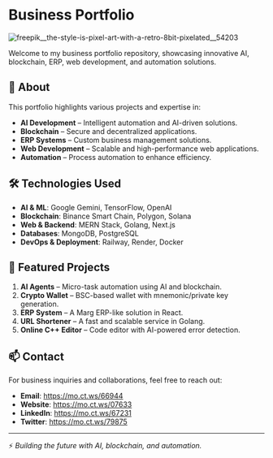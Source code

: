 # Business Portfolio

![freepik__the-style-is-pixel-art-with-a-retro-8bit-pixelated__54203](https://github.com/user-attachments/assets/ae1d2460-e86e-4543-b815-d5caa9a14814)

Welcome to my business portfolio repository, showcasing innovative AI, blockchain, ERP, web development, and automation solutions.

## 🚀 About

This portfolio highlights various projects and expertise in:

- **AI Development** – Intelligent automation and AI-driven solutions.
- **Blockchain** – Secure and decentralized applications.
- **ERP Systems** – Custom business management solutions.
- **Web Development** – Scalable and high-performance web applications.
- **Automation** – Process automation to enhance efficiency.

## 🛠 Technologies Used

- **AI & ML**: Google Gemini, TensorFlow, OpenAI  
- **Blockchain**: Binance Smart Chain, Polygon, Solana  
- **Web & Backend**: MERN Stack, Golang, Next.js  
- **Databases**: MongoDB, PostgreSQL  
- **DevOps & Deployment**: Railway, Render, Docker  

## 📌 Featured Projects

1. **AI Agents** – Micro-task automation using AI and blockchain.  
2. **Crypto Wallet** – BSC-based wallet with mnemonic/private key generation.  
3. **ERP System** – A Marg ERP-like solution in React.  
4. **URL Shortener** – A fast and scalable service in Golang.  
5. **Online C++ Editor** – Code editor with AI-powered error detection.  

## 📫 Contact

For business inquiries and collaborations, feel free to reach out:

- **Email**: https://mo.ct.ws/66944
- **Website**: https://mo.ct.ws/07633
- **LinkedIn**: https://mo.ct.ws/67231
- **Twitter**: https://mo.ct.ws/79875
---

⚡ *Building the future with AI, blockchain, and automation.*

